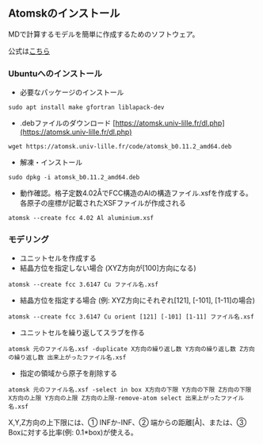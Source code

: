 ## Atomskのインストール
MDで計算するモデルを簡単に作成するためのソフトウェア。

公式は[こちら](https://atomsk.univ-lille.fr/tutorial_install.php)

### Ubuntuへのインストール
- 必要なパッケージのインストール
```
sudo apt install make gfortran liblapack-dev
```

- .debファイルのダウンロード [https://atomsk.univ-lille.fr/dl.php](https://atomsk.univ-lille.fr/dl.php)
```
wget https://atomsk.univ-lille.fr/code/atomsk_b0.11.2_amd64.deb
```
- 解凍・インストール
```
sudo dpkg -i atomsk_b0.11.2_amd64.deb
```
- 動作確認。格子定数4.02ÅでFCC構造のAlの構造ファイル.xsfを作成する。各原子の座標が記載されたXSFファイルが作成される
```
atomsk --create fcc 4.02 Al aluminium.xsf
```

### モデリング
- ユニットセルを作成する
- 結晶方位を指定しない場合 (XYZ方向が[100]方向になる)
```
atomsk --create fcc 3.6147 Cu ファイル名.xsf
```
- 結晶方位を指定する場合 (例: XYZ方向にそれぞれ[121], [-101], [1-11]の場合)
```
atomsk --create fcc 3.6147 Cu orient [121] [-101] [1-11] ファイル名.xsf
```
- ユニットセルを繰り返してスラブを作る
```
atomsk 元のファイル名.xsf -duplicate X方向の繰り返し数 Y方向の繰り返し数 Z方向の繰り返し数 出来上がったファイル名.xsf
```

- 指定の領域から原子を削除する
```
atomsk 元のファイル名.xsf -select in box X方向の下限 Y方向の下限 Z方向の下限 X方向の上限 Y方向の上限 Z方向の上限-remove-atom select 出来上がったファイル名.xsf
```
X,Y,Z方向の上下限には、① INFか-INF、② 端からの距離[Å]、または、③ Boxに対する比率(例: 0.1*box)が使える。



